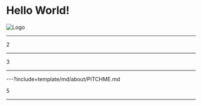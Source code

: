 # Hello World!

![Logo](assets/imgage/logo.jpg)

---

2

---

3

---


---?include=template/md/about/PITCHME.md


5

----
